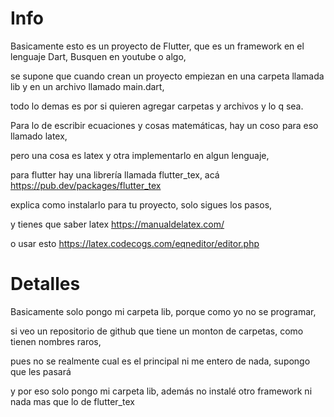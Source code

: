 # Info
Basicamente esto es un proyecto de Flutter, que es un framework en el lenguaje Dart, Busquen en youtube o algo,

se supone que cuando crean un proyecto empiezan en una carpeta llamada lib y en un archivo llamado main.dart, 

todo lo demas es por si quieren agregar carpetas y archivos y lo q sea.

Para lo de escribir ecuaciones y cosas matemáticas, hay un coso para eso llamado latex, 

pero una cosa es latex y otra implementarlo en algun lenguaje, 

para flutter hay una librería llamada flutter_tex, acá https://pub.dev/packages/flutter_tex

explica como instalarlo para tu proyecto, solo sigues los pasos, 

y tienes que saber latex https://manualdelatex.com/

o usar esto https://latex.codecogs.com/eqneditor/editor.php

# Detalles

Basicamente solo pongo mi carpeta lib, porque como yo no se programar, 

si veo un repositorio de github que tiene un monton de carpetas, como tienen nombres raros,

pues no se realmente cual es el principal ni me entero de nada, supongo que les pasará 

y por eso solo pongo mi carpeta lib, además no instalé otro framework ni nada mas que lo de flutter_tex
